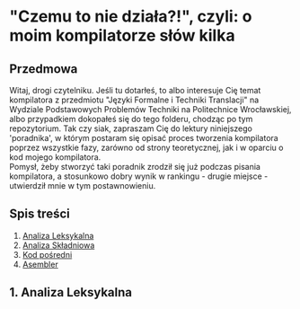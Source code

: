 # "Czemu to nie działa?!", czyli: o moim kompilatorze słów kilka

## Przedmowa

Witaj, drogi czytelniku. Jeśli tu dotarłeś, to albo interesuje Cię temat kompilatora z przedmiotu "Języki Formalne i Techniki Translacji" na Wydziale Podstawowych Problemów Techniki na Politechnice Wrocławskiej, albo przypadkiem dokopałeś się do tego folderu, chodząc po tym repozytorium. Tak czy siak, zapraszam Cię do lektury niniejszego 'poradnika', w którym postaram się opisać proces tworzenia kompilatora poprzez wszystkie fazy, zarówno od strony teoretycznej, jak i w oparciu o kod mojego kompilatora.  
Pomysł, żeby stworzyć taki poradnik zrodził się już podczas pisania kompilatora, a stosunkowo dobry wynik w rankingu - drugie miejsce - utwierdził mnie w tym postawnowieniu. 


## Spis treści

1. [Analiza Leksykalna](#1-analiza-leksykalna)
2. [Analiza Składniowa](#analiza-skladniowa)
3. [Kod pośredni](#kod-posredni)
4. [Asembler](#asembler)


## 1. Analiza Leksykalna
